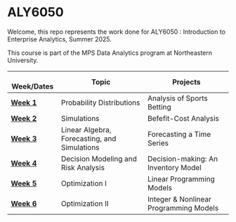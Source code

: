 # ALY6050

Welcome, this repo represents the work done for ALY6050 : Introduction to Enterprise Analytics, Summer 2025.

This course is part of the MPS Data Analytics program at Northeastern University.

|   Week/Dates | Topic | Projects |
|------------------------|------------------------|------------------------|
| [**Week 1**](Module%1/) | Probability Distributions | Analysis of Sports Betting | 
| [**Week 2**](Module%2/) | Simulations | Befefit-Cost Analysis |
| [**Week 3**](Module%3/) | Linear Algebra, Forecasting, and Simulations | Forecasting a Time Series |
| [**Week 4**](Module%4/) | Decision Modeling and Risk Analysis | Decision-making: An Inventory Model |
| [**Week 5**](Module%5/) | Optimization I | Linear Programming Models |
| [**Week 6**](Module%6/) | Optimization II | Integer & Nonlinear Programming Models |
